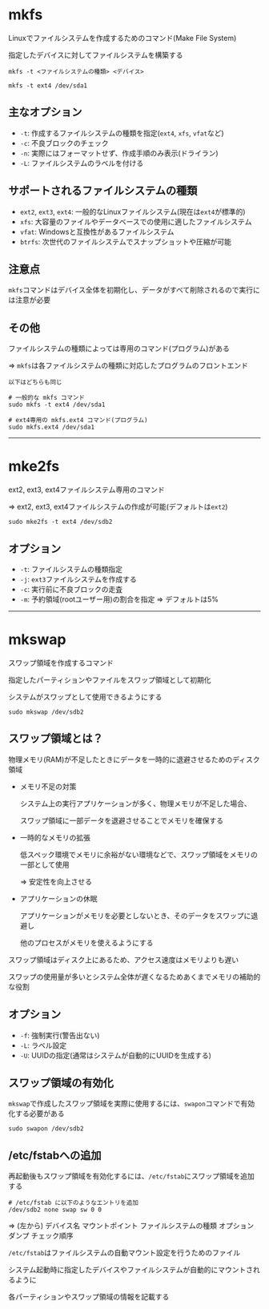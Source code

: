 # mkfs
Linuxでファイルシステムを作成するためのコマンド(Make File System)

指定したデバイスに対してファイルシステムを構築する

```
mkfs -t <ファイルシステムの種類> <デバイス>
```

```
mkfs -t ext4 /dev/sda1
```

## 主なオプション
- `-t`: 作成するファイルシステムの種類を指定(`ext4`, `xfs`, `vfat`など)
- `-c`: 不良ブロックのチェック
- `-n`: 実際にはフォーマットせず、作成手順のみ表示(ドライラン)
- `-L`: ファイルシステムのラベルを付ける

## サポートされるファイルシステムの種類
- `ext2`, `ext3`, `ext4`: 一般的なLinuxファイルシステム(現在は`ext4`が標準的)
- `xfs`: 大容量のファイルやデータベースでの使用に適したファイルシステム
- `vfat`: Windowsと互換性があるファイルシステム
- `btrfs`: 次世代のファイルシステムでスナップショットや圧縮が可能

## 注意点
`mkfs`コマンドはデバイス全体を初期化し、データがすべて削除されるので実行には注意が必要

## その他
ファイルシステムの種類によっては専用のコマンド(プログラム)がある

=> `mkfs`は各ファイルシステムの種類に対応したプログラムのフロントエンド

`以下はどちらも同じ`

```
# 一般的な mkfs コマンド
sudo mkfs -t ext4 /dev/sda1

# ext4専用の mkfs.ext4 コマンド(プログラム)
sudo mkfs.ext4 /dev/sda1
```
---

# mke2fs
ext2, ext3, ext4ファイルシステム専用のコマンド

=> ext2, ext3, ext4ファイルシステムの作成が可能(デフォルトは`ext2`)

```
sudo mke2fs -t ext4 /dev/sdb2
```

## オプション
- `-t`: ファイルシステムの種類指定
- `-j`: `ext3`ファイルシステムを作成する
- `-c`: 実行前に不良ブロックの走査
- `-m`: 予約領域(rootユーザー用)の割合を指定 => デフォルトは5%

---

# mkswap
スワップ領域を作成するコマンド

指定したパーティションやファイルをスワップ領域として初期化

システムがスワップとして使用できるようにする

```
sudo mkswap /dev/sdb2
```

## スワップ領域とは？
物理メモリ(RAM)が不足したときにデータを一時的に退避させるためのディスク領域

- メモリ不足の対策

  システム上の実行アプリケーションが多く、物理メモリが不足した場合、

  スワップ領域に一部データを退避させることでメモリを確保する

- 一時的なメモリの拡張

  低スペック環境でメモリに余裕がない環境などで、スワップ領域をメモリの一部として使用

  => 安定性を向上させる

- アプリケーションの休眠

  アプリケーションがメモリを必要としないとき、そのデータをスワップに退避し

  他のプロセスがメモリを使えるようにする

スワップ領域はディスク上にあるため、アクセス速度はメモリよりも遅い

スワップの使用量が多いとシステム全体が遅くなるためあくまでメモリの補助的な役割

## オプション

- `-f`: 強制実行(警告出ない)
- `-L`: ラベル設定
- `-U`: UUIDの指定(通常はシステムが自動的にUUIDを生成する)

## スワップ領域の有効化
`mkswap`で作成したスワップ領域を実際に使用するには、`swapon`コマンドで有効化する必要がある

```
sudo swapon /dev/sdb2
```

## /etc/fstabへの追加
再起動後もスワップ領域を有効化するには、`/etc/fstab`にスワップ領域を追加する

```
# /etc/fstab に以下のようなエントリを追加
/dev/sdb2 none swap sw 0 0
```

=> (左から) デバイス名 マウントポイント ファイルシステムの種類 オプション ダンプ チェック順序 

`/etc/fstab`はファイルシステムの自動マウント設定を行うためのファイル

システム起動時に指定したデバイスやファイルシステムが自動的にマウントされるように

各パーティションやスワップ領域の情報を記載する

